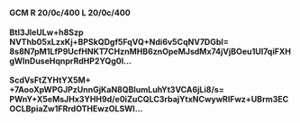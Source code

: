 #### GCM R 20/0c/400 L 20/0c/400
**BtI3JIeULw+h8Szp**<br/>**NVThb05xLzxKj+BPSkQDgf5FqVQ+Ndi6v5CqNV7DGbI=**<br/>**8s8N7pM1LfP9UcfHNKT7CHznMHB6znOpeMJsdMx74jVjBOeu1UI7qiFXHgWInDuseHqnprRdHP2YQg0l...**<br/><br/>
**ScdVsFtZYHtYX5M+**<br/>**+7AooXpWPGJPzUnnGjKaN8QBIumLuhYt3VCA6jLi8/s=**<br/>**PWnY+X5eMsJHx3YHH9d/e0iZuCQLC3rbajYtxNCwywRIFwz+UBrm3ECOCLBpiaZw1FRrdOTHEwzOLSWl...**